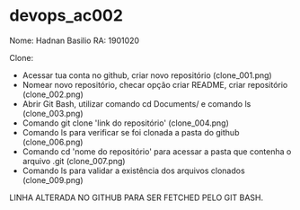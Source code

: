 # devops_ac002
Nome: Hadnan Basilio
RA: 1901020

Clone:
- Acessar tua conta no github, criar novo repositório (clone_001.png)
- Nomear novo repositório, checar opção criar README, criar repositório (clone_002.png)
- Abrir Git Bash, utilizar comando cd Documents/ e comando ls (clone_003.png)
- Comando git clone 'link do repositório' (clone_004.png)
- Comando ls para verificar se foi clonada a pasta do github (clone_006.png)
- Comando cd 'nome do repositório' para acessar a pasta que contenha o arquivo .git (clone_007.png)
- Comando ls para validar a existência dos arquivos clonados (clone_009.png)


LINHA ALTERADA NO GITHUB PARA SER FETCHED PELO GIT BASH.
